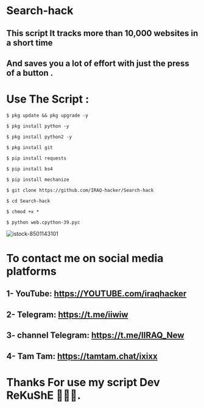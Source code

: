 # Search-hack

This script It tracks more than 10,000 websites in a short time
----------
And saves you a lot of effort with just the press of a button .
----------
# Use The Script :

````
$ pkg update && pkg upgrade -y

$ pkg install python -y

$ pkg install python2 -y

$ pkg install git

$ pip install requests

$ pip install bs4

$ pip install mechanize

$ git clone https://github.com/IRAQ-hacker/Search-hack

$ cd Search-hack

$ chmod +x *

$ python web.cpython-39.pyc
````

![istock-8501143101](https://user-images.githubusercontent.com/70316694/100176970-37e25b00-2ee2-11eb-8363-b09885310795.jpg)


# To contact me on social media platforms

1- YouTube:  https://YOUTUBE.com/iraqhacker
-----------
2- Telegram: https://t.me/iiwiw
-----------
3- channel Telegram: https://t.me/IIRAQ_New
-----------
4- Tam Tam: https://tamtam.chat/ixixx
-----------

# Thanks For use my script Dev ReKuShE 🖤🇮🇶.



